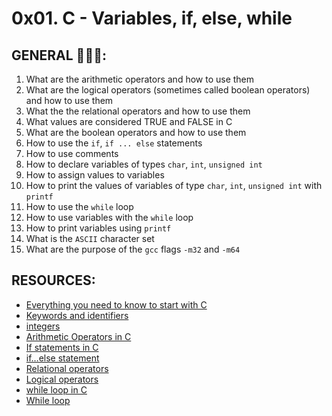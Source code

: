 # 0x01. C - Variables, if, else, while

## GENERAL :open_book::open_book::open_book::

 <ol>
	<li>What are the arithmetic operators and how to use them</li>
	<li>What are the logical operators (sometimes called boolean operators) and how to use them</li>
	<li>What the the relational operators and how to use them</li>
	<li>What values are considered TRUE and FALSE in C</li>
	<li>What are the boolean operators and how to use them</li>
	<li>How to use the <code>if</code>, <code>if ... else</code> statements</li>
	<li>How to use comments</li>
	<li>How to declare variables of types <code>char</code>, <code>int</code>, <code>unsigned int</code></li>
	<li>How to assign values to variables</li>
	<li>How to print the values of variables of type <code>char</code>, <code>int</code>, <code>unsigned int</code> with <code>printf</code></li>
	<li>How to use the <code>while</code> loop</li>
	<li>How to use variables with the <code>while</code> loop</li>
	<li>How to print variables using <code>printf</code></li>
	<li>What is the <code>ASCII</code> character set</li>
	<li>What are the purpose of the <code>gcc</code> flags <code>-m32</code> and <code>-m64</code></li>
</ol>

## RESOURCES:
* [Everything you need to know to start with C](https://docs.google.com/presentation/d/1ghto-TsXqgPRuEVmiCp7GvGttobdTLF4Yq8IRXwzvHY/edit#slide=id.p)
* [Keywords and identifiers](https://publications.gbdirect.co.uk//c_book/chapter2/keywords_and_identifiers.html)
* [integers](https://publications.gbdirect.co.uk//c_book/chapter2/integral_types.html)
* [Arithmetic Operators in C](https://www.tutorialspoint.com/cprogramming/c_arithmetic_operators.htm)
* [If statements in C](https://www.cprogramming.com/tutorial/c/lesson2.html)
* [if…else statement](https://www.tutorialspoint.com/cprogramming/if_else_statement_in_c.htm)
* [Relational operators](https://www.tutorialspoint.com/cprogramming/c_relational_operators.htm)
* [Logical operators](https://fresh2refresh.com/c-programming/c-operators-expressions/c-logical-operators/)
* [while loop in C](https://www.tutorialspoint.com/cprogramming/c_while_loop.htm)
* [While loop](https://www.youtube.com/watch?v=Ju1LYO9pkaI)
